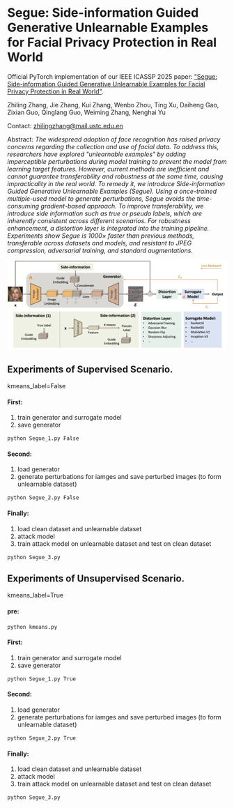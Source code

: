 # Segue: Side-information Guided Generative Unlearnable Examples for Facial Privacy Protection in Real World 

Official PyTorch implementation of our IEEE ICASSP 2025 paper: ["Segue: Side-information Guided Generative Unlearnable Examples for Facial Privacy Protection in Real World"](https://ieeexplore.ieee.org/document/10889952).

Zhiling Zhang, Jie Zhang, Kui Zhang, Wenbo Zhou, Ting Xu, Daiheng Gao, Zixian Guo, Qinglang Guo, Weiming Zhang, Nenghai Yu

Contact: [zhilingzhang@mail.ustc.edu.en](mailto:zhilingzhang@mail.ustc.edu.en)


Abstract: 
*The widespread adoption of face recognition has raised privacy concerns regarding the collection and use of facial data. To address this, researchers have explored "unlearnable examples" by adding imperceptible perturbations during model training to prevent the model from learning target features. However, current methods are inefficient and cannot guarantee transferability and robustness at the same time, causing impracticality in the real world. To remedy it, we introduce Side-information Guided Generative Unlearnable Examples (Segue). Using a once-trained multiple-used model to generate perturbations, Segue avoids the time-consuming gradient-based approach. To improve transferability, we introduce side information such as true or pseudo labels, which are inherently consistent across different scenarios. For robustness enhancement, a distortion layer is integrated into the training pipeline. Experiments show Segue is 1000× faster than previous methods, transferable across datasets and models, and resistant to JPEG compression, adversarial training, and standard augmentations.*

![pipeline](./assets/pipeline.png)
## Experiments of Supervised Scenario.
kmeans_label=False
#### First:
1. train generator and surrogate model
2. save generator
```
python Segue_1.py False
```

#### Second:
1. load generator
2. generate perturbations for iamges and save perturbed images (to form unlearnable dataset)
```
python Segue_2.py False
```

#### Finally:
1. load clean dataset and unlearnable dataset
2. attack model
3. train attack model on unlearnable dataset and test on clean dataset
```
python Segue_3.py
```

## Experiments of Unsupervised Scenario.
kmeans_label=True

#### pre:
```
python kmeans.py
```

#### First:
1. train generator and surrogate model
2. save generator
```
python Segue_1.py True
```

#### Second:
1. load generator
2. generate perturbations for iamges and save perturbed images (to form unlearnable dataset)
```
python Segue_2.py True
```

#### Finally:
1. load clean dataset and unlearnable dataset
2. attack model
3. train attack model on unlearnable dataset and test on clean dataset
```
python Segue_3.py
```
